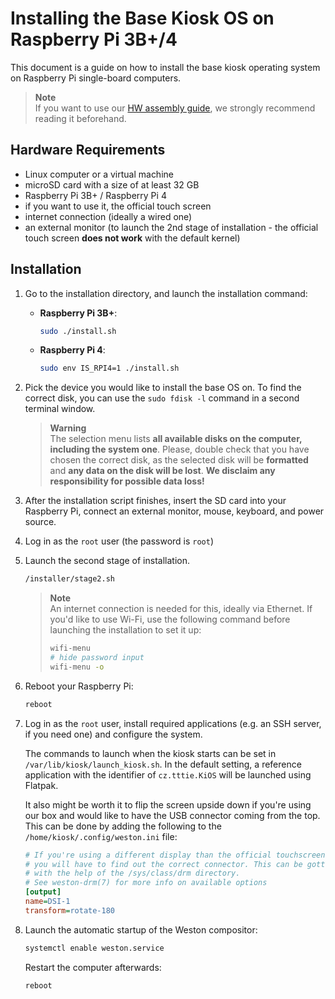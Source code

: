# Installing the Base Kiosk OS on Raspberry Pi 3B+/4
This document is a guide on how to install the base kiosk operating system on Raspberry Pi single-board computers.  
>**Note**  
> If you want to use our [HW assembly guide](../assemble_rpi_hw/ASSEMBLY.md), we strongly recommend reading it beforehand.

## Hardware Requirements
- Linux computer or a virtual machine
- microSD card with a size of at least 32 GB
- Raspberry Pi 3B+ / Raspberry Pi 4
- if you want to use it, the official touch screen
- internet connection (ideally a wired one)
- an external monitor (to launch the 2nd stage of installation - the official touch screen **does not work** with the default kernel)

## Installation
1. Go to the installation directory, and launch the installation command:
    - **Raspberry Pi 3B+**:

        ```bash
        sudo ./install.sh
        ```
    - **Raspberry Pi 4**:

        ```bash
        sudo env IS_RPI4=1 ./install.sh
        ```
1. Pick the device you would like to install the base OS on. To find the correct disk, you can use the `sudo fdisk -l` command in a second terminal window.
    > **Warning**  
    > The selection menu lists **all available disks on the computer, including the system one**. Please, double check that you have chosen the correct disk, as the selected disk will be **formatted** and **any data on the disk will be lost**. **We disclaim any responsibility for possible data loss!**
1. After the installation script finishes, insert the SD card into your Raspberry Pi, connect an external monitor, mouse, keyboard, and power source.
1. Log in as the `root` user (the password is `root`)
1. Launch the second stage of installation.

    ```bash
    /installer/stage2.sh
    ```

    > **Note**  
    > An internet connection is needed for this, ideally via Ethernet. If you'd like to use Wi-Fi, use the following command before launching the installation to set it up:
    > ```bash
    > wifi-menu
    > # hide password input
    > wifi-menu -o
    > ```

1. Reboot your Raspberry Pi:

    ```bash
    reboot
    ```
1. Log in as the `root` user, install required applications (e.g. an SSH server, if you need one) and configure the system.

    The commands to launch when the kiosk starts can be set in `/var/lib/kiosk/launch_kiosk.sh`. In the default setting, a reference application with the identifier of `cz.tttie.KiOS` will be launched using Flatpak. 

    It also might be worth it to flip the screen upside down if you're using our box and would like to have the USB connector coming from the top. This can be done by adding the following to the `/home/kiosk/.config/weston.ini` file:
    ```ini
    # If you're using a different display than the official touchscreen,
    # you will have to find out the correct connector. This can be gotten
    # with the help of the /sys/class/drm directory.
    # See weston-drm(7) for more info on available options
    [output]
    name=DSI-1
    transform=rotate-180
    ``` 

1. Launch the automatic startup of the Weston compositor: 

    ```bash
    systemctl enable weston.service
    ```

    Restart the computer afterwards:

    ```bash
    reboot
    ```